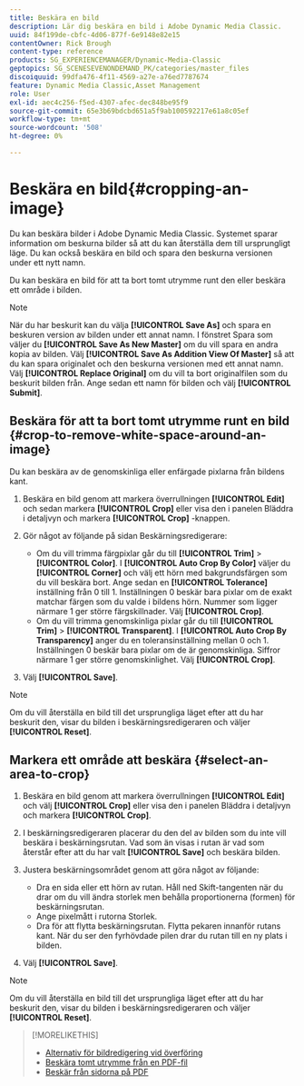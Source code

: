 ```yaml
---
title: Beskära en bild
description: Lär dig beskära en bild i Adobe Dynamic Media Classic.
uuid: 84f199de-cbfc-4d06-877f-6e9148e82e15
contentOwner: Rick Brough
content-type: reference
products: SG_EXPERIENCEMANAGER/Dynamic-Media-Classic
geptopics: SG_SCENESEVENONDEMAND_PK/categories/master_files
discoiquuid: 99dfa476-4f11-4569-a27e-a76ed7787674
feature: Dynamic Media Classic,Asset Management
role: User
exl-id: aec4c256-f5ed-4307-afec-dec848be95f9
source-git-commit: 65e3b69bdcbd651a5f9ab100592217e61a8c05ef
workflow-type: tm+mt
source-wordcount: '508'
ht-degree: 0%

---
```


# Beskära en bild{#cropping-an-image}

Du kan beskära bilder i Adobe Dynamic Media Classic. Systemet sparar information om beskurna bilder så att du kan återställa dem till ursprungligt läge. Du kan också beskära en bild och spara den beskurna versionen under ett nytt namn.

Du kan beskära en bild för att ta bort tomt utrymme runt den eller beskära ett område i bilden.

>[!NOTE]
>
>När du har beskurit kan du välja **[!UICONTROL Save As]** och spara en beskuren version av bilden under ett annat namn. I fönstret Spara som väljer du **[!UICONTROL Save As New Master]** om du vill spara en andra kopia av bilden. Välj **[!UICONTROL Save As Addition View Of Master]** så att du kan spara originalet och den beskurna versionen med ett annat namn. Välj **[!UICONTROL Replace Original]** om du vill ta bort originalfilen som du beskurit bilden från. Ange sedan ett namn för bilden och välj **[!UICONTROL Submit]**.

## Beskära för att ta bort tomt utrymme runt en bild {#crop-to-remove-white-space-around-an-image}

Du kan beskära av de genomskinliga eller enfärgade pixlarna från bildens kant.

1. Beskära en bild genom att markera överrullningen **[!UICONTROL Edit]** och sedan markera **[!UICONTROL Crop]** eller visa den i panelen Bläddra i detaljvyn och markera **[!UICONTROL Crop]** -knappen.
1. Gör något av följande på sidan Beskärningsredigerare:

   * Om du vill trimma färgpixlar går du till **[!UICONTROL Trim]** > **[!UICONTROL Color]**. I **[!UICONTROL Auto Crop By Color]** väljer du **[!UICONTROL Corner]** och välj ett hörn med bakgrundsfärgen som du vill beskära bort. Ange sedan en **[!UICONTROL Tolerance]** inställning från 0 till 1. Inställningen 0 beskär bara pixlar om de exakt matchar färgen som du valde i bildens hörn. Nummer som ligger närmare 1 ger större färgskillnader. Välj **[!UICONTROL Crop]**.
   * Om du vill trimma genomskinliga pixlar går du till **[!UICONTROL Trim]** > **[!UICONTROL Transparent]**. I **[!UICONTROL Auto Crop By Transparency]** anger du en toleransinställning mellan 0 och 1. Inställningen 0 beskär bara pixlar om de är genomskinliga. Siffror närmare 1 ger större genomskinlighet. Välj **[!UICONTROL Crop]**.

1. Välj **[!UICONTROL Save]**.

>[!NOTE]
>
>Om du vill återställa en bild till det ursprungliga läget efter att du har beskurit den, visar du bilden i beskärningsredigeraren och väljer **[!UICONTROL Reset]**.

## Markera ett område att beskära {#select-an-area-to-crop}

1. Beskära en bild genom att markera överrullningen **[!UICONTROL Edit]** och välj **[!UICONTROL Crop]** eller visa den i panelen Bläddra i detaljvyn och markera **[!UICONTROL Crop]**.

1. I beskärningsredigeraren placerar du den del av bilden som du inte vill beskära i beskärningsrutan. Vad som än visas i rutan är vad som återstår efter att du har valt **[!UICONTROL Save]** och beskära bilden.
1. Justera beskärningsområdet genom att göra något av följande:

   * Dra en sida eller ett hörn av rutan. Håll ned Skift-tangenten när du drar om du vill ändra storlek men behålla proportionerna (formen) för beskärningsrutan.
   * Ange pixelmått i rutorna Storlek.
   * Dra för att flytta beskärningsrutan. Flytta pekaren innanför rutans kant. När du ser den fyrhövdade pilen drar du rutan till en ny plats i bilden.

1. Välj **[!UICONTROL Save]**.

>[!NOTE]
>
>Om du vill återställa en bild till det ursprungliga läget efter att du har beskurit den, visar du bilden i beskärningsredigeraren och väljer **[!UICONTROL Reset]**.

>[!MORELIKETHIS]
>
>* [Alternativ för bildredigering vid överföring](image-editing-options-upload.md#image-editing-options-at-upload)
>* [Beskära tomt utrymme från en PDF-fil](pdfs.md#cropping_white_space_from_a_pdf_file)
>* [Beskär från sidorna på PDF](pdfs.md#cropping_from_the_sides_of_pdf_pages)


